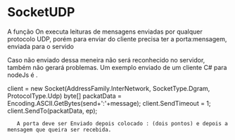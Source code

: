 # SocketUDP

A função On executa  leituras de mensagens enviadas por qualquer protocolo UDP, porém para enviar do cliente precisa ter a porta:mensagem, enviada para o servido

Caso não enviado dessa meneira não será  reconhecido no servidor, também não gerará problemas. Um exemplo enviado de um cliente C# para nodeJs é .

client = new Socket(AddressFamily.InterNetwork, SocketType.Dgram, ProtocolType.Udp)
 byte[] packatData = Encoding.ASCII.GetBytes(send+':'+message);
        client.SendTimeout = 1;
        client.SendTo(packatData, ep);
       
       
       A porta deve ser Enviado depois colocado : (dois pontos) e depois a mensagem que queira ser recebida.

